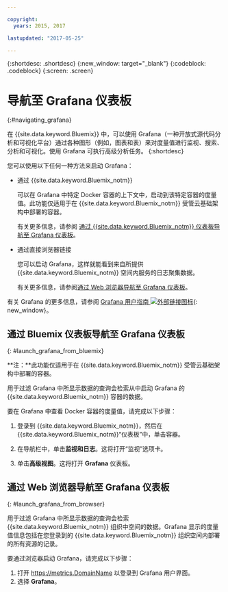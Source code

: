 ```yaml
---

copyright:
  years: 2015, 2017

lastupdated: "2017-05-25"

---
```



{:shortdesc: .shortdesc}
{:new_window: target="_blank"}
{:codeblock: .codeblock}
{:screen: .screen}

# 导航至 Grafana 仪表板
{:#navigating_grafana}

在 {{site.data.keyword.Bluemix}} 中，可以使用 Grafana（一种开放式源代码分析和可视化平台）通过各种图形（例如，图表和表）来对度量值进行监视、搜索、分析和可视化。使用 Grafana 可执行高级分析任务。
{:shortdesc}

您可以使用以下任何一种方法来启动 Grafana：

* 通过 {{site.data.keyword.Bluemix_notm}}

    可以在 Grafana 中特定 Docker 容器的上下文中，启动到该特定容器的度量值。此功能仅适用于在 {{site.data.keyword.Bluemix_notm}} 受管云基础架构中部署的容器。 
    
    有关更多信息，请参阅 [通过 {{site.data.keyword.Bluemix_notm}} 仪表板导航至 Grafana 仪表板](navigating_grafana.html#launch_grafana_from_bluemix)。

* 通过直接浏览器链接

    您可以启动 Grafana，这样就能看到来自所提供 {{site.data.keyword.Bluemix_notm}} 空间内服务的日志聚集数据。
    
    有关更多信息，请参阅[通过 Web 浏览器导航至 Grafana 仪表板](navigating_grafana.html#launch_grafana_from_browser)。
    
有关 Grafana 的更多信息，请参阅 [Grafana 用户指南 ![外部链接图标](../../../icons/launch-glyph.svg "外部链接图标")](http://docs.grafana.org/guides/getting_started/){: new_window}。


##  通过 Bluemix 仪表板导航至 Grafana 仪表板
{: #launch_grafana_from_bluemix}

**注：**此功能仅适用于在 {{site.data.keyword.Bluemix_notm}} 受管云基础架构中部署的容器。 

用于过滤 Grafana 中所显示数据的查询会检索从中启动 Grafana 的 {{site.data.keyword.Bluemix_notm}} 容器的数据。 

要在 Grafana 中查看 Docker 容器的度量值，请完成以下步骤：

1. 登录到 {{site.data.keyword.Bluemix_notm}}，然后在 {{site.data.keyword.Bluemix_notm}}“仪表板”中，单击容器。 
    
2. 在导航栏中，单击**监视和日志**。这将打开“监视”选项卡。 
    
3. 单击**高级视图**。这将打开 **Grafana** 仪表板。


##  通过 Web 浏览器导航至 Grafana 仪表板
{: #launch_grafana_from_browser}

用于过滤 Grafana 中所显示数据的查询会检索 {{site.data.keyword.Bluemix_notm}} 组织中空间的数据。Grafana 显示的度量值信息包括在您登录到的 {{site.data.keyword.Bluemix_notm}} 组织空间内部署的所有资源的记录。

要通过浏览器启动 Grafana，请完成以下步骤：

1. 打开 [https://metrics.<span class="keyword" data-hd-keyref="DomainName">DomainName</span>](https://metrics.{DomainName}) 以登录到 Grafana 用户界面。
2. 选择 **Grafana**。
     

